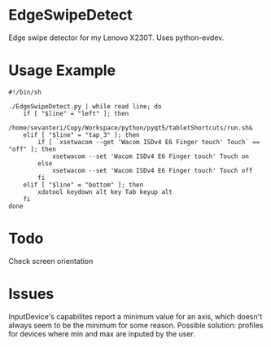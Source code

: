 EdgeSwipeDetect
===============

Edge swipe detector for my Lenovo X230T. Uses python-evdev.


Usage Example
=============

    #!/bin/sh

    ./EdgeSwipeDetect.py | while read line; do
        if [ "$line" = "left" ]; then
            /home/sevanteri/Copy/Workspace/python/pyqt5/tabletShortcuts/run.sh&
        elif [ "$line" = "tap_3" ]; then
            if [ `xsetwacom --get 'Wacom ISDv4 E6 Finger touch' Touch` == "off" ]; then
                xsetwacom --set 'Wacom ISDv4 E6 Finger touch' Touch on
            else
                xsetwacom --set 'Wacom ISDv4 E6 Finger touch' Touch off
            fi
        elif [ "$line" = "bottom" ]; then
            xdotool keydown alt key Tab keyup alt
        fi
    done


Todo
====

Check screen orientation

Issues
======

InputDevice's capabilites report a minimum value for an axis, which
doesn't always seem to be the minimum for some reason.
Possible solution: profiles for devices where min and max are inputed
by the user.